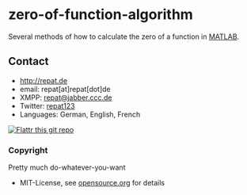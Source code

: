 zero-of-function-algorithm
======
Several methods of how to calculate the zero of a function in [MATLAB](https://en.wikipedia.org/wiki/MATLAB).

## Contact
* http://repat.de
* email: repat[at]repat[dot]de
* XMPP: repat@jabber.ccc.de
* Twitter: [repat123](https://twitter.com/repat123 "repat123 on twitter")
* Languages: German, English, French

[![Flattr this git repo](http://api.flattr.com/button/flattr-badge-large.png)](https://flattr.com/submit/auto?user_id=repat&url=https://github.com/repat/zero-of-function-algorithms&language=&tags=github&category=software) 

### Copyright
Pretty much do-whatever-you-want
* MIT-License, see [opensource.org](http://opensource.org/licenses/mit-license.php "opensource.org MIT License") for details

